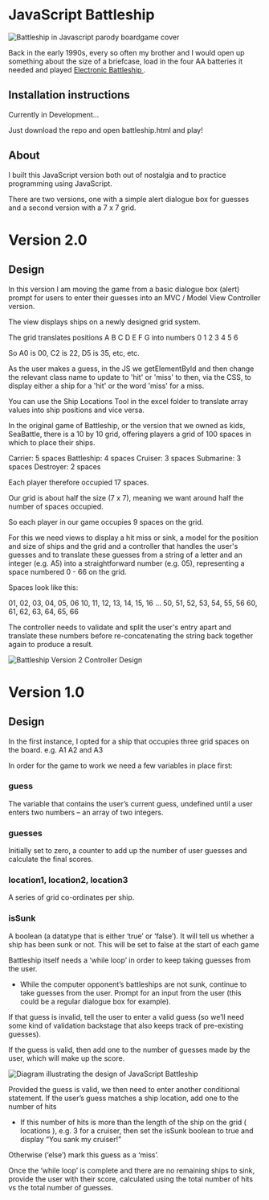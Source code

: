 # JavaScript Battleship

![Battleship in Javascript parody boardgame cover](img/js_battleship_cover.jpg)

Back in the early 1990s, every so often my brother and I would open up something about the size of a briefcase, load in the four AA batteries it needed and played <a href="https://www.youtube.com/watch?v=CZ2Qj4VrqIw"> Electronic Battleship </a>.

## Installation instructions

Currently in Development... 

Just download the repo and open battleship.html and play!

## About

I built this JavaScript version both out of nostalgia and 
to practice programming using JavaScript. 

There are two versions, one with a simple alert dialogue box for guesses and a second version with a 7 x 7 grid.



# Version 2.0 

## Design

In this version I am moving the game from a basic dialogue box (alert) prompt for users to enter their guesses into an MVC / Model View Controller version.  

The view displays ships on a newly designed grid system.

The grid translates positions A B C D E F G into numbers 0 1 2 3 4 5 6

So A0 is 00, C2 is 22, D5 is 35, etc, etc.

As the user makes a guess, in the JS we getElementById and then change the relevant class name to update to 'hit' or 'miss' to then, via the CSS, to display either a ship for a 'hit' or the word 'miss' for a miss.

You can use the Ship Locations Tool in the excel folder to translate array values into ship positions and vice versa.


In the original game of Battleship, or the version that we owned as kids, SeaBattle, there is a 10 by 10 grid, offering players a grid of 100 spaces in which to place their ships. 

Carrier: 5 spaces
Battleship: 4 spaces 
Cruiser: 3 spaces
Submarine: 3 spaces
Destroyer: 2 spaces  

Each player therefore occupied 17 spaces.

Our grid is about half the size (7 x 7), meaning we want around half the number of spaces occupied.

So each player in our game occupies 9 spaces on the grid. 


For this we need views to display a hit miss or sink, a model for the position and size of ships and the grid and a controller that handles the user's guesses and to translate these guesses from a string of a letter and an integer (e.g. A5) into a straightforward number (e.g. 05), representing a space numbered 0 - 66 on the grid.

Spaces look like this:

01, 02, 03, 04, 05, 06
10, 11, 12, 13, 14, 15, 16
...
50, 51, 52, 53, 54, 55, 56
60, 61, 62, 63, 64, 65, 66


The controller needs to validate and split the user's entry apart and translate these numbers before re-concatenating the string back together again to produce a result.


![Battleship Version 2 Controller Design](img/js_battleship_controller_design.jpg)


# Version 1.0 

## Design

In the first instance, I opted for a ship that occupies three grid spaces on the board. e.g. A1 A2 and A3

In order for the game to work we need a few variables in place first:


### guess

The variable that contains the user’s current guess, undefined until a user enters two numbers – an array of two integers.


### guesses  

Initially set to zero, a counter to add up the number of user guesses and calculate the final scores.


### location1, location2, location3

 A series of grid co-ordinates per ship.


### isSunk 

A boolean (a datatype that is either ‘true’ or ‘false’). It will tell us whether a ship has been sunk or not. This will be set to false at the start of each game



Battleship itself needs a ‘while loop’ in order to keep taking guesses from the user.


* While the computer opponent’s battleships are not sunk, continue to take guesses from the user.
Prompt for an input from the user (this could be a regular dialogue box for example).

If that guess is invalid, tell the user to enter a valid guess (so we’ll need some kind of validation backstage that also keeps track of pre-existing guesses).

If the guess is valid, then add one to the number of guesses made by the user, which will make up the score.


![Diagram illustrating the design of JavaScript Battleship](img/js_battleship_design.jpg)

Provided the guess is valid, we then need to enter another conditional statement. If the user’s guess matches a ship location, add one to the number of hits 

* If this number of hits is more than the length of the ship on the grid ( locations ), e.g. 3 for a cruiser, then set the isSunk boolean to true and display “You sank my cruiser!”

Otherwise (‘else’) mark this guess as a ‘miss’.

Once the ‘while loop’ is complete and there are no remaining ships to sink, provide the user with their score, calculated using the total number of hits vs the total number of guesses.
